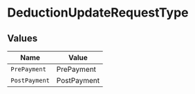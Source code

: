 # DeductionUpdateRequestType


## Values

| Name          | Value         |
| ------------- | ------------- |
| `PrePayment`  | PrePayment    |
| `PostPayment` | PostPayment   |